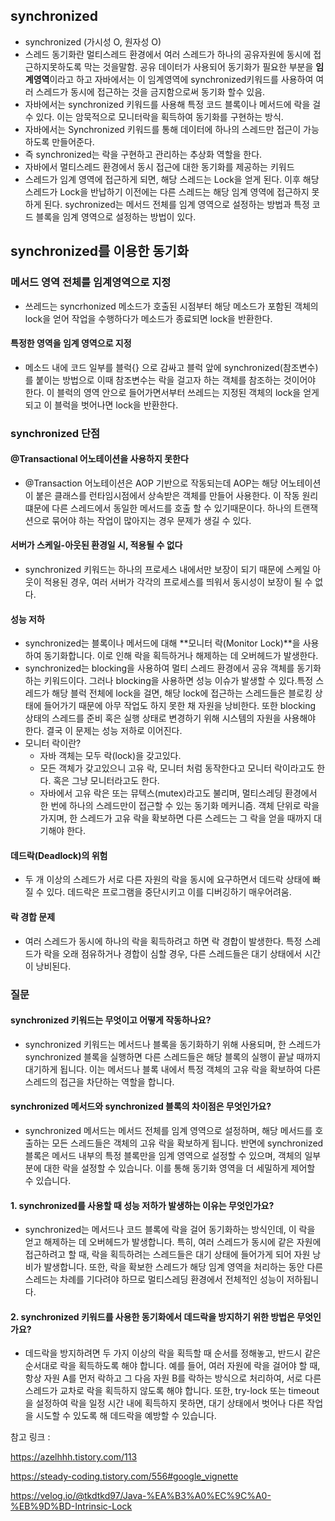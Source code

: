 
## synchronized
- synchronized (가시성 O, 원자성 O)
- 스레드 동기화란 멀티스레드 환경에서 여러 스레드가 하나의 공유자원에 동시에 접근하지못하도록 막는 것을말함. 공유 데이터가 사용되어 동기화가 필요한 부분을 **임계영역**이라고 하고 자바에서는 이 임계영역에 synchronized키워드를 사용하여 여러 스레드가 동시에 접근하는 것을 금지함으로써 동기화 할수 있음.
- 자바에서는 synchronized 키워드를 사용해 특정 코드 블록이나 메서드에 락을 걸 수 있다. 이는 암묵적으로 모니터락을 획득하여 동기화를 구현하는 방식. 
-  자바에서는 Synchronized 키워드를 통해 데이터에 하나의 스레드만 접근이 가능하도록 만들어준다.
- 즉 synchronized는 락을 구현하고 관리하는 추상화 역할을 한다. 
- 자바에서 멀티스레드 환경에서 동시 접근에 대한 동기화를 제공하는 키워드
- 스레드가 임계 영역에 접근하게 되면, 해당 스레드는 Lock을 얻게 된다. 이후 해당 스레드가 Lock을 반납하기 이전에는 다른 스레드는 해당 임계 영역에 접근하지 못하게 된다.
sychronized는 메서드 전체를 임계 영역으로 설정하는 방법과 특정 코드 블록을 임계 영역으로 설정하는 방법이 있다.

## synchronized를 이용한 동기화 
### 메서드 영역 전체를 임계영역으로 지정
- 쓰레드는 syncrhonized 메소드가 호출된 시점부터 해당 메소드가 포함된 객체의 lock을 얻어 작업을 수행하다가 메소드가 종료되면 lock을 반환한다.
#### 특정한 영역을 임계 영역으로 지정
- 메소드 내에 코드 일부를 블럭{} 으로 감싸고 블럭 앞에 synchronized(참조변수) 를 붙이는 방법으로 이때 참조변수는 락을 걸고자 하는 객체를 참조하는 것이어야 한다. 이 블럭의 영역 안으로 들어가면서부터 쓰레드는 지정된 객체의 lock을 얻게 되고 이 블럭을 벗어나면 lock을 반환한다.

### synchronized 단점
#### @Transactional 어노테이션을 사용하지 못한다
-  @Transaction 어노테이션은 AOP 기반으로 작동되는데 AOP는 해당 어노테이션이 붙은 클래스를 런타임시점에서 상속받은 객체를 만들어 사용한다. 이 작동 원리 떄문에 다른 스레드에서 동일한 메서드를 호출 할 수 있기때문이다. 하나의 트랜잭션으로 묶어야 하는 작업이 많아지는 경우 문제가 생길 수 있다.

#### 서버가 스케일-아웃된 환경일 시, 적용될 수 없다
- synchronized 키워드는 하나의 프로세스 내에서만 보장이 되기 때문에 스케일 아웃이 적용된 경우, 여러 서버가 각각의 프로세스를 띄워서 동시성이 보장이 될 수 없다.

#### 성능 저하 
- synchronized는 블록이나 메서드에 대해 **모니터 락(Monitor Lock)**을 사용하여 동기화합니다. 이로 인해 락을 획득하거나 해제하는 데 오버헤드가 발생한다.
- synchronized는 blocking을 사용하여 멀티 스레드 환경에서 공유 객체를 동기화하는 키워드이다. 그러나 blocking을 사용하면 성능 이슈가 발생할 수 있다.특정 스레드가 해당 블럭 전체에 lock을 걸면, 해당 lock에 접근하는 스레드들은 블로킹 상태에 들어가기 때문에 아무 작업도 하지 못한 채 자원을 낭비한다. 또한 blocking 상태의 스레드를 준비 혹은 실행 상태로 변경하기 위해 시스템의 자원을 사용해야 한다. 결국 이 문제는 성능 저하로 이어진다.
- 모니터 락이란? 
    - 자바 객체는 모두 락(lock)을 갖고있다.
    - 모든 객체가 갖고있으니 고유 락, 모니터 처럼 동작한다고 모니터 락이라고도 한다. 혹은 그냥 모니터라고도 한다. 
    - 자바에서 고유 락은 또는 뮤텍스(mutex)라고도 불리며, 멀티스레딩 환경에서 한 번에 하나의 스레드만이 접근할 수 있는 동기화 메커니즘. 객체 단위로 락을 가지며, 한 스레드가 고유 락을 확보하면 다른 스레드는 그 락을 얻을 때까지 대기해야 한다.

####  데드락(Deadlock)의 위험
- 두 개 이상의 스레드가 서로 다른 자원의 락을 동시에 요구하면서 데드락 상태에 빠질 수 있다. 데드락은 프로그램을 중단시키고 이를 디버깅하기 매우어려움.

#### 락 경합 문제
- 여러 스레드가 동시에 하나의 락을 획득하려고 하면 락 경합이 발생한다. 특정 스레드가 락을 오래 점유하거나 경합이 심할 경우, 다른 스레드들은 대기 상태에서 시간이 낭비된다.


### 질문 
#### synchronized 키워드는 무엇이고 어떻게 작동하나요?
- synchronized 키워드는 메서드나 블록을 동기화하기 위해 사용되며, 한 스레드가 synchronized 블록을 실행하면 다른 스레드들은 해당 블록의 실행이 끝날 때까지 대기하게 됩니다. 이는 메서드나 블록 내에서 특정 객체의 고유 락을 확보하여 다른 스레드의 접근을 차단하는 역할을 합니다.

#### synchronized 메서드와 synchronized 블록의 차이점은 무엇인가요?
- synchronized 메서드는 메서드 전체를 임계 영역으로 설정하며, 해당 메서드를 호출하는 모든 스레드들은 객체의 고유 락을 확보하게 됩니다. 반면에 synchronized 블록은 메서드 내부의 특정 블록만을 임계 영역으로 설정할 수 있으며, 객체의 일부분에 대한 락을 설정할 수 있습니다. 이를 통해 동기화 영역을 더 세밀하게 제어할 수 있습니다.

#### 1. synchronized를 사용할 때 성능 저하가 발생하는 이유는 무엇인가요?
- synchronized는 메서드나 코드 블록에 락을 걸어 동기화하는 방식인데, 이 락을 얻고 해제하는 데 오버헤드가 발생합니다. 특히, 여러 스레드가 동시에 같은 자원에 접근하려고 할 때, 락을 획득하려는 스레드들은 대기 상태에 들어가게 되어 자원 낭비가 발생합니다. 또한, 락을 확보한 스레드가 해당 임계 영역을 처리하는 동안 다른 스레드는 차례를 기다려야 하므로 멀티스레딩 환경에서 전체적인 성능이 저하됩니다.

#### 2. synchronized 키워드를 사용한 동기화에서 데드락을 방지하기 위한 방법은 무엇인가요?
- 데드락을 방지하려면 두 가지 이상의 락을 획득할 때 순서를 정해놓고, 반드시 같은 순서대로 락을 획득하도록 해야 합니다. 예를 들어, 여러 자원에 락을 걸어야 할 때, 항상 자원 A를 먼저 락하고 그 다음 자원 B를 락하는 방식으로 처리하여, 서로 다른 스레드가 교차로 락을 획득하지 않도록 해야 합니다. 또한, try-lock 또는 timeout을 설정하여 락을 일정 시간 내에 획득하지 못하면, 대기 상태에서 벗어나 다른 작업을 시도할 수 있도록 해 데드락을 예방할 수 있습니다.


참고 링크 : 

https://azelhhh.tistory.com/113

https://steady-coding.tistory.com/556#google_vignette

https://velog.io/@tkdtkd97/Java-%EA%B3%A0%EC%9C%A0-%EB%9D%BD-Intrinsic-Lock